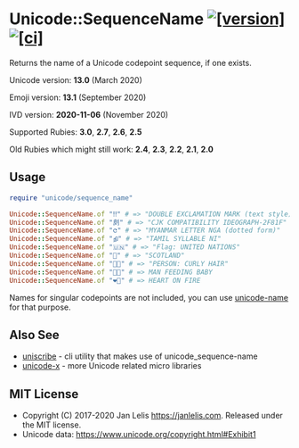 # Unicode::SequenceName [![[version]](https://badge.fury.io/rb/unicode-sequence_name.svg)](https://badge.fury.io/rb/unicode-sequence_name)  [![[ci]](https://github.com/janlelis/unicode-sequence_name/workflows/Test/badge.svg)](https://github.com/janlelis/unicode-sequence_name/actions?query=workflow%3ATest)

Returns the name of a Unicode codepoint sequence, if one exists.

Unicode version: **13.0** (March 2020)

Emoji version: **13.1** (September 2020)

IVD version: **2020-11-06** (November 2020)

Supported Rubies: **3.0**, **2.7**, **2.6**, **2.5**

Old Rubies which might still work: **2.4**, **2.3**, **2.2**, **2.1**, **2.0**

## Usage

```ruby
require "unicode/sequence_name"

Unicode::SequenceName.of "‼︎" # => "DOUBLE EXCLAMATION MARK (text style)"
Unicode::SequenceName.of "㓟︀" # => "CJK COMPATIBILITY IDEOGRAPH-2F81F"
Unicode::SequenceName.of "င︀" # => "MYANMAR LETTER NGA (dotted form)"
Unicode::SequenceName.of "நி" # => "TAMIL SYLLABLE NI"
Unicode::SequenceName.of "🇺🇳" # => "Flag: UNITED NATIONS"
Unicode::SequenceName.of "🏴󠁧󠁢󠁳󠁣󠁴󠁿" # => "SCOTLAND"
Unicode::SequenceName.of "🧑‍🦱" # => "PERSON: CURLY HAIR"
Unicode::SequenceName.of "👨‍🍼" # => MAN FEEDING BABY
Unicode::SequenceName.of "❤️‍🔥" # => HEART ON FIRE
```

Names for singular codepoints are not included, you can use [unicode-name](https://github.com/janlelis/unicode-name) for that purpose.

## Also See

- [uniscribe](https://github.com/janlelis/uniscribe) - cli utility that makes use of unicode_sequence-name
- [unicode-x](https://github.com/janlelis/unicode-x) - more Unicode related micro libraries

## MIT License

- Copyright (C) 2017-2020 Jan Lelis <https://janlelis.com>. Released under the MIT license.
- Unicode data: https://www.unicode.org/copyright.html#Exhibit1
